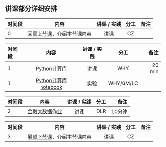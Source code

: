 ## 讲课部分详细安排

|  时间段   |  内容    |   讲课 / 实践   |  分工  |    备注   |
| :---     |   :----:    |   :----:    |    :----:    |       ---: |
|    0     | [回顾上节课](8-FBD.md)，介绍本节课内容     |  讲课    |     CZ     |         |

|  时间段  |  内容    | 讲课 / 实践     |  分工  |  备注       |
| :-----  |   :----:    |   :----:    |    :----:    | ---: |
|    1    |   Python计算库     |    讲课  |      WHY     |    20 min     |
|    1    |   [Python计算库notebook]()  |    实验  |      WHY/GM/LC     |         |

|  时间段 |  内容    | 讲课 / 实践     |  分工  |   备注   |
| :----- |   :----:    |   :----:    |    :----:    |       ---: |
|    2   | [金融大数据作业](../../../Course-Project/Project-2.md) | 讲课   |   DLR    |     10分钟       |

| 时间段  |                  内容                  | 讲课 / 实践 | 分工 | 备注 |
| :----- | :------------------------------------: | :---------: | :--: | ---: |
|    3   | [展望下节课](10-FBD.md)，介绍本节课内容 |    讲课     |  CZ  |      |
